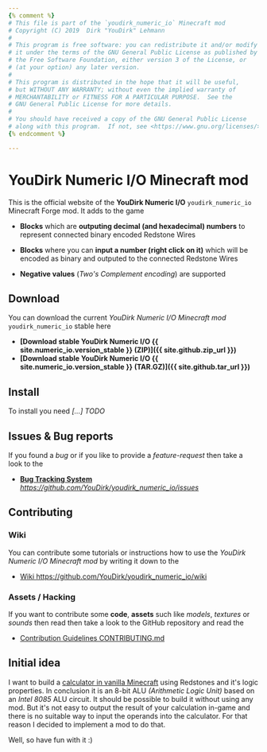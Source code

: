 ```yaml
---
{% comment %}
# This file is part of the `youdirk_numeric_io` Minecraft mod
# Copyright (C) 2019  Dirk "YouDirk" Lehmann
#
# This program is free software: you can redistribute it and/or modify
# it under the terms of the GNU General Public License as published by
# the Free Software Foundation, either version 3 of the License, or
# (at your option) any later version.
#
# This program is distributed in the hope that it will be useful,
# but WITHOUT ANY WARRANTY; without even the implied warranty of
# MERCHANTABILITY or FITNESS FOR A PARTICULAR PURPOSE.  See the
# GNU General Public License for more details.
#
# You should have received a copy of the GNU General Public License
# along with this program.  If not, see <https://www.gnu.org/licenses/>.
{% endcomment %}

---
```


YouDirk Numeric I/O Minecraft mod
=================================

This is the official website of the **YouDirk Numeric I/O**
`youdirk_numeric_io` Minecraft Forge mod.  It adds to the game

* **Blocks** which are **outputing decimal (and hexadecimal) numbers**
  to represent connected binary encoded Redstone Wires

* **Blocks** where you can **input a number (right click on it)**
  which will be encoded as binary and outputed to the connected
  Redstone Wires

* **Negative values** (*Two's Complement encoding*) are supported

Download
--------

You can download the current *YouDirk Numeric I/O Minecraft mod*
`youdirk_numeric_io` stable here

* **[Download stable YouDirk Numeric I/O {{ site.numeric_io.version_stable }}
     (ZIP)]({{ site.github.zip_url }})**
* **[Download stable YouDirk Numeric I/O {{ site.numeric_io.version_stable }}
     (TAR.GZ)]({{ site.github.tar_url }})**

Install
-------

To install you need *[...] TODO*

Issues & Bug reports
--------------------

If you found a *bug* or if you like to provide a *feature-request*
then take a look to the

* [**Bug Tracking System** _https://github.com/YouDirk/youdirk_numeric_io/issues_
  ](https://github.com/YouDirk/youdirk_numeric_io/issues)

Contributing
------------

### Wiki

You can contribute some tutorials or instructions how to use the
*YouDirk Numeric I/O Minecraft mod* by writing it down to the

* [Wiki https://github.com/YouDirk/youdirk_numeric_io/wiki
  ](https://github.com/YouDirk/youdirk_numeric_io/wiki)

### Assets / Hacking

If you want to contribute some **code**, **assets** such like
*models*, *textures* or *sounds* then read then take a look to the
GitHub repository and read the

* [Contribution Guidelines CONTRIBUTING.md
  ](https://github.com/YouDirk/youdirk_numeric_io/blob/master/CONTRIBUTING.md)

Initial idea
------------

I want to build a [calculator in vanilla
Minecraft](https://www.twitch.tv/collections/jN0fzROVchV32A) using
Redstones and it's logic properties.  In conclusion it is an 8-bit ALU
*(Arithmetic Logic Unit)* based on an *Intel 8085* ALU circuit.  It
should be possible to build it without using any mod.  But it's not
easy to output the result of your calculation in-game and there is no
suitable way to input the operands into the calculator.  For that
reason I decided to implement a mod to do that.

Well, so have fun with it :)
